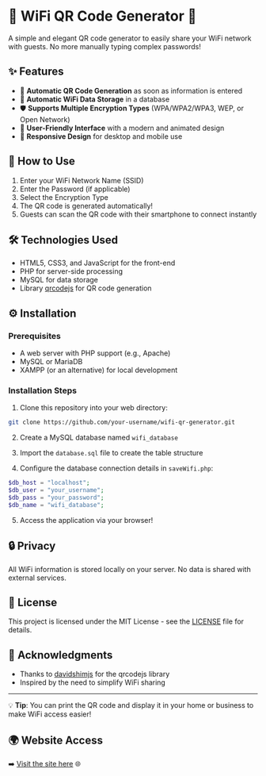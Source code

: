 # 📶 WiFi QR Code Generator 📱

A simple and elegant QR code generator to easily share your WiFi network with guests. No more manually typing complex passwords!

## ✨ Features

- 🔄 **Automatic QR Code Generation** as soon as information is entered
- 💾 **Automatic WiFi Data Storage** in a database
- 🛡️ **Supports Multiple Encryption Types** (WPA/WPA2/WPA3, WEP, or Open Network)
- 💫 **User-Friendly Interface** with a modern and animated design
- 📱 **Responsive Design** for desktop and mobile use

## 🚀 How to Use

1. Enter your WiFi Network Name (SSID)
2. Enter the Password (if applicable)
3. Select the Encryption Type
4. The QR code is generated automatically!
5. Guests can scan the QR code with their smartphone to connect instantly

## 🛠️ Technologies Used

- HTML5, CSS3, and JavaScript for the front-end
- PHP for server-side processing
- MySQL for data storage
- Library [qrcodejs](https://github.com/davidshimjs/qrcodejs) for QR code generation

## ⚙️ Installation

### Prerequisites

- A web server with PHP support (e.g., Apache)
- MySQL or MariaDB
- XAMPP (or an alternative) for local development

### Installation Steps

1. Clone this repository into your web directory:

```bash
git clone https://github.com/your-username/wifi-qr-generator.git
```

2. Create a MySQL database named `wifi_database`

3. Import the `database.sql` file to create the table structure

4. Configure the database connection details in `saveWifi.php`:

```php
$db_host = "localhost";
$db_user = "your_username";
$db_pass = "your_password";
$db_name = "wifi_database";
```

5. Access the application via your browser!

## 🔒 Privacy

All WiFi information is stored locally on your server. No data is shared with external services.

## 📝 License

This project is licensed under the MIT License - see the [LICENSE](LICENSE) file for details.

## 👏 Acknowledgments

- Thanks to [davidshimjs](https://github.com/davidshimjs) for the qrcodejs library
- Inspired by the need to simplify WiFi sharing

---

💡 **Tip**: You can print the QR code and display it in your home or business to make WiFi access easier!

## 🌍 Website Access
➡️ [Visit the site here]([https:///](https://Mohammed-ES.github.io/Network_QR_Generator/)) 🌐

